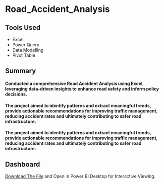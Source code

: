 # Road_Accident_Analysis

## **Tools Used**

* Excel
* Power Query
* Data Modelling
* Pivot Table


## Summary

####  Conducted a comprehensive Road Accident Analysis using Excel, leveraging data-driven insights to enhance road safety and inform policy decisions.

####  The project aimed to identify patterns and extract meaningful trends, provide actionable recommendations for improving traffic management, reducing accident rates and ultimately contributing to safer road infrastructure.

####  The project aimed to identify patterns and extract meaningful trends, provide actionable recommendations for improving traffic management, reducing accident rates and ultimately contributing to safer road infrastructure.


## **Dashboard**

  [Download The File](https://github.com/Vanithkumars25/Road_Accident_Analysis/blob/main/Road_Accident_Analysis.xlsx) and Open In Power BI Desktop for Interactive Viewing.
